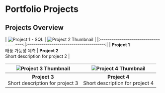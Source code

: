 # Portfolio Projects

## Projects Overview

| ![Project 1 - SQL](![image](https://github.com/user-attachments/assets/7972e591-d0e4-4a7d-9bf5-c6ed5700aa2f))
| ![Project 2 Thumbnail](link_to_image_2) |
|:---------------------------------------:|:---------------------------------------:|
| **Project 1**<br>태풍 가능성 예측 | **Project 2**<br>Short description for project 2 |

| ![Project 3 Thumbnail](link_to_image_3) | ![Project 4 Thumbnail](link_to_image_4) |
|:---------------------------------------:|:---------------------------------------:|
| **Project 3**<br>Short description for project 3 | **Project 4**<br>Short description for project 4 |
